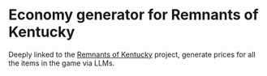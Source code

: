 # Economy generator for Remnants of Kentucky
Deeply linked to the [Remnants of Kentucky](https://github.com/ZioPao/RemnantsOfKentucky) project, generate prices for all the items in the game via LLMs.
